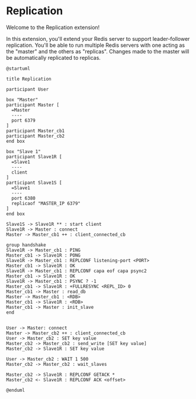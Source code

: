 # Replication

Welcome to the Replication extension!

In this extension, you'll extend your Redis server to support leader-follower replication. You'll be able to run multiple Redis servers with one acting as the "master" and the others as "replicas". Changes made to the master will be automatically replicated to replicas.


```plantuml
@startuml

title Replication

participant User

box "Master"
participant Master [
  =Master
  ----
  port 6379
]
participant Master_cb1
participant Master_cb2
end box

box "Slave 1"
participant Slave1R [
  =Slave1
  ----
  client
]
participant Slave1S [
  =Slave1
  ----
  port 6380
  replicaof "MASTER_IP 6379"
]
end box

Slave1S -> Slave1R ** : start client
Slave1R -> Master : connect
Master -> Master_cb1 ++ : client_connected_cb

group handshake
Slave1R -> Master_cb1 : PING
Master_cb1 -> Slave1R : PONG
Slave1R -> Master_cb1 : REPLCONF listening-port <PORT>
Master_cb1 -> Slave1R : OK
Slave1R -> Master_cb1 : REPLCONF capa eof capa psync2
Master_cb1 -> Slave1R : OK
Slave1R -> Master_cb1 : PSYNC ? -1
Master_cb1 -> Slave1R : +FULLRESYNC <REPL_ID> 0
Master_cb1 -> Master : read_db
Master -> Master_cb1 : <RDB>
Master_cb1 -> Slave1R : <RDB>
Master_cb1 -> Master : init_slave
end


User -> Master: connect
Master -> Master_cb2 ++ : client_connected_cb
User -> Master_cb2 : SET key value
Master_cb2 -> Master_cb2 : send_write [SET key value]
Master_cb2 -> Slave1R : SET key value

User -> Master_cb2 : WAIT 1 500
Master_cb2 -> Master_cb2 : wait_slaves

Master_cb2 -> Slave1R : REPLCONF GETACK *
Master_cb2 <- Slave1R : REPLCONF ACK <offset>

@enduml
```
